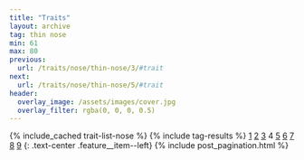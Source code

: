 ```yaml
---
title: "Traits"
layout: archive
tag: thin nose
min: 61
max: 80
previous:
  url: /traits/nose/thin-nose/3/#trait
next:
  url: /traits/nose/thin-nose/5/#trait
header:
  overlay_image: /assets/images/cover.jpg
  overlay_filter: rgba(0, 0, 0, 0.5)
---
```

{% include_cached trait-list-nose %}
{% include tag-results %}
[1](/traits/nose/thin-nose/1/#trait) [2](/traits/nose/thin-nose/2/#trait) [3](/traits/nose/thin-nose/3/#trait) 4 [5](/traits/nose/thin-nose/5/#trait) [6](/traits/nose/thin-nose/6/#trait) [7](/traits/nose/thin-nose/7/#trait) [8](/traits/nose/thin-nose/8/#trait) [9](/traits/nose/thin-nose/9/#trait) 
{: .text-center .feature__item--left}
{% include post_pagination.html %}
